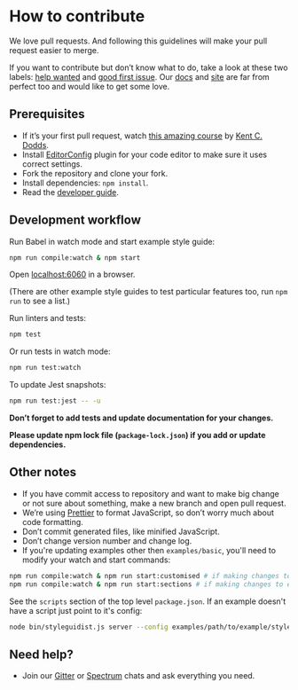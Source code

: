 # How to contribute

We love pull requests. And following this guidelines will make your pull request easier to merge.

If you want to contribute but don’t know what to do, take a look at these two labels: [help wanted](https://github.com/styleguidist/react-styleguidist/issues?q=is%3Aissue+is%3Aopen+label%3A%22help+wanted%22) and [good first issue](https://github.com/styleguidist/react-styleguidist/issues?q=is%3Aissue+is%3Aopen+label%3A%22good+first+issue%22). Our [docs](https://github.com/styleguidist/react-styleguidist/tree/master/docs) and [site](https://github.com/styleguidist/site) are far from perfect too and would like to get some love.

## Prerequisites

* If it’s your first pull request, watch [this amazing course](http://makeapullrequest.com/) by [Kent C. Dodds](https://twitter.com/kentcdodds).
* Install [EditorConfig](http://editorconfig.org/) plugin for your code editor to make sure it uses correct settings.
* Fork the repository and clone your fork.
* Install dependencies: `npm install`.
* Read the [developer guide](https://react-styleguidist.js.org/docs/development.html).

## Development workflow

Run Babel in watch mode and start example style guide:

```bash
npm run compile:watch & npm start
```

Open [localhost:6060](http://localhost:6060) in a browser.

(There are other example style guides to test particular features too, run `npm run` to see a list.)

Run linters and tests:

```bash
npm test
```

Or run tests in watch mode:

```bash
npm run test:watch
```

To update Jest snapshots:

```bash
npm run test:jest -- -u
```

**Don’t forget to add tests and update documentation for your changes.**

**Please update npm lock file (`package-lock.json`) if you add or update dependencies.**

## Other notes

* If you have commit access to repository and want to make big change or not sure about something, make a new branch and open pull request.
* We’re using [Prettier](https://github.com/prettier/prettier) to format JavaScript, so don’t worry much about code formatting.
* Don’t commit generated files, like minified JavaScript.
* Don’t change version number and change log.
* If you're updating examples other then `examples/basic`, you'll need to modify your watch and start commands:

```bash
npm run compile:watch & npm run start:customised # if making changes to examples/customised
npm run compile:watch & npm run start:sections # if making changes to examples/sections
```

See the `scripts` section of the top level `package.json`. If an example doesn't have a script just point to it's config:

```bash
node bin/styleguidist.js server --config examples/path/to/example/styleguide.config.js
```

## Need help?

* Join our [Gitter](https://gitter.im/styleguidist/styleguidist) or [Spectrum](https://spectrum.chat/styleguidist) chats and ask everything you need.
